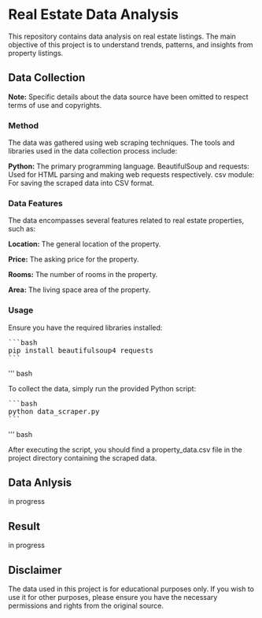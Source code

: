 # Real Estate Data Analysis

This repository contains data analysis on real estate listings. The main objective of this project is to understand trends, patterns, and insights from property listings.

## Data Collection

**Note:** Specific details about the data source have been omitted to respect terms of use and copyrights.

### Method
The data was gathered using web scraping techniques. The tools and libraries used in the data collection process include:

**Python:** The primary programming language.
BeautifulSoup and requests: Used for HTML parsing and making web requests respectively.
csv module: For saving the scraped data into CSV format.

### Data Features
The data encompasses several features related to real estate properties, such as:

**Location:** The general location of the property.

**Price:** The asking price for the property.  

**Rooms:** The number of rooms in the property.

**Area:** The living space area of the property.

### Usage

Ensure you have the required libraries installed:

<pre>
```bash
pip install beautifulsoup4 requests
```
</pre>
''' bash 

To collect the data, simply run the provided Python script:

<pre>
```bash
python data_scraper.py
```
</pre>
''' bash 

After executing the script, you should find a property_data.csv file in the project directory containing the scraped data.

## Data Anlysis
in progress

## Result
in progress

## Disclaimer

The data used in this project is for educational purposes only. If you wish to use it for other purposes, please ensure you have the necessary permissions and rights from the original source.
